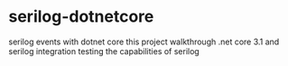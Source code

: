 # serilog-dotnetcore
serilog events with dotnet core
this project walkthrough .net core 3.1 and serilog integration 
testing the capabilities of serilog 
